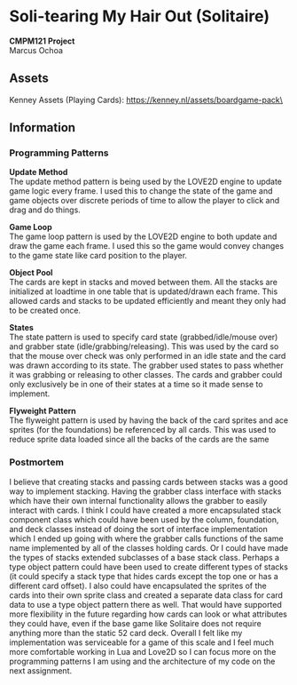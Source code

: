 # Soli-tearing My Hair Out (Solitaire)
**CMPM121 Project**\
Marcus Ochoa

## Assets
Kenney Assets (Playing Cards): https://kenney.nl/assets/boardgame-pack\

## Information
### Programming Patterns
**Update Method**\
The update method pattern is being used by the LOVE2D engine to update game logic every frame. I used this to change the state of the game and game objects over discrete periods of time to allow the player to click and drag and do things.

**Game Loop**\
The game loop pattern is used by the LOVE2D engine to both update and draw the game each frame. I used this so the game would convey changes to the game state like card position to the player.

**Object Pool**\
The cards are kept in stacks and moved between them. All the stacks are initialized at loadtime in one table that is updated/drawn each frame. This allowed cards and stacks to be updated efficiently and meant they only had to be created once.

**States**\
The state pattern is used to specify card state (grabbed/idle/mouse over) and grabber state (idle/grabbing/releasing). This was used by the card so that the mouse over check was only performed in an idle state and the card was drawn according to its state. The grabber used states to pass whether it was grabbing or releasing to other classes. The cards and grabber could only exclusively be in one of their states at a time so it made sense to implement.

**Flyweight Pattern**\
The flyweight pattern is used by having the back of the card sprites and ace sprites (for the foundations) be referenced by all cards. This was used to reduce sprite data loaded since all the backs of the cards are the same


### Postmortem
I believe that creating stacks and passing cards between stacks was a good way to implement stacking. Having the grabber class interface with stacks which have their own internal functionality allows the grabber to easily interact with cards. I think I could have created a more encapsulated stack component class which could have been used by the column, foundation, and deck classes instead of doing the sort of interface implementation which I ended up going with where the grabber calls functions of the same name implemented by all of the classes holding cards. Or I could have made the types of stacks extended subclasses of a base stack class. Perhaps a type object pattern could have been used to create different types of stacks (it could specify a stack type that hides cards except the top one or has a different card offset). I also could have encapsulated the sprites of the cards into their own sprite class and created a separate data class for card data to use a type object pattern there as well. That would have supported more flexibility in the future regarding how cards can look or what attributes they could have, even if the base game like Solitaire does not require anything more than the static 52 card deck. Overall I felt like my implementation was serviceable for a game of this scale and I feel much more comfortable working in Lua and Love2D so I can focus more on the programming patterns I am using and the architecture of my code on the next assignment.  








